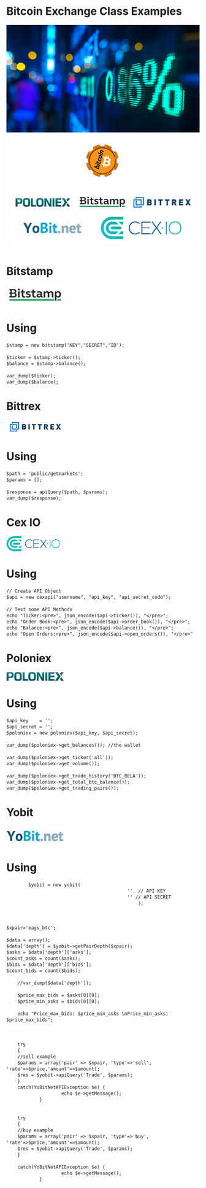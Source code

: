 # Bitcoin Exchange Class Examples

![bitcoin](img/exchange.original.jpg)
![bitcoin2](img/2.png)

# Bitstamp

![bitstamp](img/bitstamp.png)

# Using

    $stamp = new bitstamp("KEY","SECRET","ID");

    $ticker = $stamp->ticker();
    $balance = $stamp->balance();

    var_dump($ticker);
    var_dump($balance);

# Bittrex

![bittrex](img/BittrexLogo_Color.jpg)

# Using

    $path = 'public/getmarkets';
    $params = [];

    $response = apiQuery($path, $params);
    var_dump($response);

# Cex IO

![cexapi](img/indir.png)

# Using

    // Create API Object
    $api = new cexapi("username", "api_key", "api_secret_code");

    // Test some API Methods
    echo "Ticker:<pre>", json_encode($api->ticker()), "</pre>";
    echo "Order Book:<pre>", json_encode($api->order_book()), "</pre>";
    echo "Balance:<pre>", json_encode($api->balance()), "</pre>";
    echo "Open Orders:<pre>", json_encode($api->open_orders()), "</pre>"

# Poloniex

![poloniex](img/Poloniex-logo-800px.png)

# Using

    $api_key    = '';
    $api_secret = '';
    $poloniex = new poloniex($api_key, $api_secret);

    var_dump($poloniex->get_balances()); //the wallet

    var_dump($poloniex->get_ticker('all'));
    var_dump($poloniex->get_volume());

    var_dump($poloniex->get_trade_history('BTC_BELA'));
    var_dump($poloniex->get_total_btc_balance());
    var_dump($poloniex->get_trading_pairs());

# Yobit

![yobit](img/download-2-300x146.png)

# Using

            $yobit = new yobit(
                                                '', // API KEY
                                                '' // API SECRET
                                                    );



    $xpair='eags_btc';

    $data = array();
    $data['depth'] = $yobit->getPairDepth($xpair);
    $asks = $data['depth']['asks'];
    $count_asks = count($asks);
    $bids = $data['depth']['bids'];
    $count_bids = count($bids);

        //var_dump($data['depth']);

        $price_max_bids = $asks[0][0];
        $price_min_asks = $bids[0][0];

        echo "Price_max_bids: $price_min_asks \nPrice_min_asks: $price_max_bids";



        try
        {
        //sell example
        $params = array('pair' => $xpair, 'type'=>'sell', 'rate'=>$price,'amount'=>$amount);
        $res = $yobit->apiQuery('Trade', $params);
        }
        catch(YoBitNetAPIException $e) {
                        echo $e->getMessage();
                }


        try
        {
        //buy example
        $params = array('pair' => $xpair, 'type'=>'buy', 'rate'=>$price,'amount'=>$amount);
        $res = $yobit->apiQuery('Trade', $params);
        }

        catch(YoBitNetAPIException $e) {
                        echo $e->getMessage();
                }
